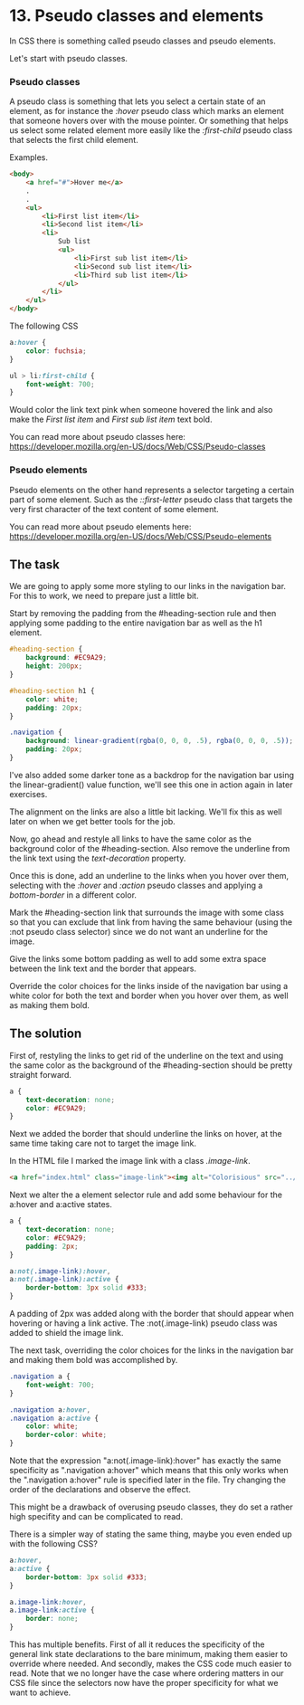 # 13. Pseudo classes and elements

In CSS there is something called pseudo classes and pseudo elements.

Let's start with pseudo classes. 

### Pseudo classes

A pseudo class is something that lets you select a 
certain state of an element, as for instance the _:hover_ pseudo class which marks an element that someone hovers over with the mouse pointer.
Or something that helps us select some related element more easily like the _:first-child_ pseudo class that selects the first child element.

Examples.

```html
<body>
    <a href="#">Hover me</a>
    .
    .
    <ul>
        <li>First list item</li>
        <li>Second list item</li>
        <li>
            Sub list
            <ul>
                <li>First sub list item</li>
                <li>Second sub list item</li>
                <li>Third sub list item</li>
            </ul>
        </li>
    </ul>
</body>
```

The following CSS

```css
a:hover {
    color: fuchsia;
}

ul > li:first-child {
    font-weight: 700;    
}
```

Would color the link text pink when someone hovered the link and also make the _First list item_ and _First sub list item_ text bold.

You can read more about pseudo classes here: https://developer.mozilla.org/en-US/docs/Web/CSS/Pseudo-classes

### Pseudo elements

Pseudo elements on the other hand represents a selector targeting a certain part of some element. Such as the _::first-letter_ pseudo class that targets the very first character of the text content of some element.

You can read more about pseudo elements here: https://developer.mozilla.org/en-US/docs/Web/CSS/Pseudo-elements

## The task

We are going to apply some more styling to our links in the navigation bar. For this to work, we need to prepare just a little bit.

Start by removing the padding from the #heading-section rule and then applying some padding to the entire navigation bar as well as the h1 element.

```css
#heading-section {
    background: #EC9A29;
    height: 200px;
}

#heading-section h1 {
    color: white;
    padding: 20px;
}

.navigation {
    background: linear-gradient(rgba(0, 0, 0, .5), rgba(0, 0, 0, .5));
    padding: 20px;
}
```

I've also added some darker tone as a backdrop for the navigation bar using the linear-gradient() value function, we'll see this one in action again in later exercises.

The alignment on the links are also a little bit lacking. We'll fix this as well later on when we get better tools for the job.

Now, go ahead and restyle all links to have the same color as the background color of the #heading-section. Also remove the underline from the link text using the _text-decoration_ property.

Once this is done, add an underline to the links when you hover over them, selecting with the _:hover_ and _:action_ pseudo classes and applying a _bottom-border_ in a different color.

Mark the #heading-section link that surrounds the image with some class so that you can exclude that link from having the same behaviour (using the :not pseudo class selector) since we do not want an underline for the image.

Give the links some bottom padding as well to add some extra space between the link text and the border that appears.

Override the color choices for the links inside of the navigation bar using a white color for both the text and border when you hover over them, as well as making them bold.

## The solution

First of, restyling the links to get rid of the underline on the text and using the same color as the background of the #heading-section should be pretty straight forward.

```css
a {
    text-decoration: none;
    color: #EC9A29;
}
```

Next we added the border that should underline the links on hover, at the same time taking care not to target the image link.

In the HTML file I marked the image link with a class _.image-link_.

```html
<a href="index.html" class="image-link"><img alt="Colorisious" src="../images/logo-small-min.png"/></a>
```

Next we alter the a element selector rule and add some behaviour for the a:hover and a:active states.

```css
a {
    text-decoration: none;
    color: #EC9A29;
    padding: 2px;
}

a:not(.image-link):hover,
a:not(.image-link):active {
    border-bottom: 3px solid #333;
}
```

A padding of 2px was added along with the border that should appear when hovering or having a link active. 
The :not(.image-link) pseudo class was added to shield the image link.

The next task, overriding the color choices for the links in the navigation bar and making them bold was accomplished by.

```css
.navigation a {
    font-weight: 700;
}

.navigation a:hover,
.navigation a:active {
    color: white;
    border-color: white;
}
```

Note that the expression "a:not(.image-link):hover" has exactly the same specificity as ".navigation a:hover" which means that this only works when the 
".navigation a:hover" rule is specified later in the file. Try changing the order of the declarations and observe the effect.

This might be a drawback of overusing pseudo classes, they do set a rather high specifity and can be complicated to read.

There is a simpler way of stating the same thing, maybe you even ended up with the following CSS?

```css
a:hover,
a:active {
    border-bottom: 3px solid #333;
}

a.image-link:hover,
a.image-link:active {
    border: none;
}
```

This has multiple benefits. First of all it reduces the specificity of the general link state declarations to the bare minimum, making them easier to override where needed.
And secondly, makes the CSS code much easier to read. Note that we no longer have the case where ordering matters in our CSS file since the selectors now have the proper specificity for what we want to achieve. 